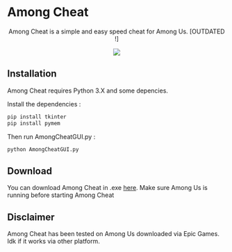# Among Cheat


<p align="center">
Among Cheat is a simple and easy speed cheat for Among Us. [OUTDATED !]
</p>
<p align="center">
<img src="https://user-images.githubusercontent.com/62818208/162634969-6c6eca50-9f30-4569-aabc-4b4fd85f20fb.png"/>
</p>

## Installation

Among Cheat requires Python 3.X and some depencies.

Install the dependencies :

```sh
pip install tkinter
pip install pymem
```

Then run AmongCheatGUI.py :

```sh
python AmongCheatGUI.py
```

## Download

You can download Among Cheat in .exe <a href="https://github.com/akira-trinity/AmongCheat/releases">here</a>.
Make sure Among Us is running before starting Among Cheat

## Disclaimer

Among Cheat has been tested on Among Us downloaded via Epic Games. Idk if it works via other platform.



